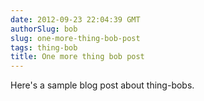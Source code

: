```yaml
---
date: 2012-09-23 22:04:39 GMT
authorSlug: bob
slug: one-more-thing-bob-post
tags: thing-bob
title: One more thing bob post
---
```


Here's a sample blog post about thing-bobs. 
